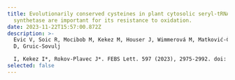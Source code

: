 ```yaml
---
title: Evolutionarily conserved cysteines in plant cytosolic seryl-tRNA
  synthetase are important for its resistance to oxidation.
date: 2023-11-22T15:57:00.872Z
description: >-
  Evic V, Soic R, Mocibob M, Kekez M, Houser J, Wimmerová M, Matković-Čalogović
  D, Gruic-Sovulj

  I, Kekez I*, Rokov-Plavec J*. FEBS Lett. 597 (2023), 2975-2992. doi: 10.1002/1873-3468.14748.
selected: false
---
```

